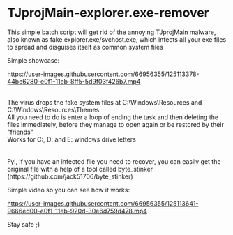 # TJprojMain-explorer.exe-remover

This simple batch script will get rid of the annoying TJprojMain malware, also known as fake explorer.exe/svchost.exe, which infects all your exe files to spread and disguises itself as common system files




Simple showcase: 

https://user-images.githubusercontent.com/66956355/125113378-44be6280-e0f1-11eb-8ff5-5d9f03f426b7.mp4

<br />
The virus drops the fake system files at C:\Windows\Resources and C:\Windows\Resources\Themes <br />
All you need to do is enter a loop of ending the task and then deleting the files immediately, before they manage to open again or be restored by their "friends" <br />
Works for C:, D: and E: windows drive letters
<br />
<br />
<br />
Fyi, if you have an infected file you need to recover, you can easily get the original file with a help of a tool called byte_stinker (https://github.com/jack51706/byte_stinker)

Simple video so you can see how it works:

https://user-images.githubusercontent.com/66956355/125113641-9666ed00-e0f1-11eb-920d-30e6d759d478.mp4


Stay safe ;)
